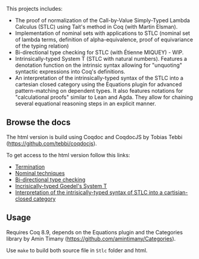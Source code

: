 This projects includes:
* The proof of normalization of the Call-by-Value Simply-Typed Lambda
  Calculus (STLC) using Tait's method in Coq (with Martin Elsman).
* Implementation of nominal sets with applications to STLC (nominal
set of lambda terms, definition of alpha-equivalence, proof of
equivariance of the typing relation)
* Bi-directional type checking for STLC (with Étienne MIQUEY) - WIP.
* Intrinsically-typed System T (STLC with natural numbers). Features a denotation function on the intrinsic syntax allowing for "unquoting" syntactic expressions into Coq's definitions.
* An interpretation of the intrinsically-typed syntax of the STLC into a cartesian closed category using the Equations plugin for advanced pattern-matching on dependent types. It also features notations for "calculational proofs" similar to Lean and Agda. They allow for chaining several equational reasoning steps in an explicit manner.

Browse the docs
-----------
The html version is build using Coqdoc and CoqdocJS by Tobias Tebbi (https://github.com/tebbi/coqdocjs).

To get access to the html version follow this links:

* [Termination](http://dannenkov.me/stlcnorm/Stlc.stlc.html)
* [Nominal techniques](http://dannenkov.me/stlcnorm/Stlc.nomstlc.html)
* [Bi-directional type checking](http://dannenkov.me/stlcnorm/Stlc.stlc_bidir.html)
* [Incrisically-typed Goedel's System T](http://dannenkov.me/stlcnorm/Stlc.Goedel.html)
* [Interpretation of the intrisically-typed syntax of STLC into a cartisian-closed category](http://dannenkov.me/stlcnorm/Stlc.StlcCCC.html)

Usage
-----

Requires Coq 8.9, depends on the Equations plugin and the Categories library by Amin Timany (https://github.com/amintimany/Categories).

Use `make` to build both source file in `Stlc` folder and html.
